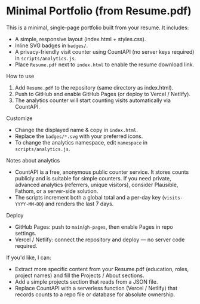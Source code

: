 # Minimal Portfolio (from Resume.pdf)

This is a minimal, single-page portfolio built from your resume. It includes:
- A simple, responsive layout (index.html + styles.css).
- Inline SVG badges in `badges/`.
- A privacy-friendly visit counter using CountAPI (no server keys required) in `scripts/analytics.js`.
- Place `Resume.pdf` next to `index.html` to enable the resume download link.

How to use
1. Add `Resume.pdf` to the repository (same directory as index.html).
2. Push to GitHub and enable GitHub Pages (or deploy to Vercel / Netlify).
3. The analytics counter will start counting visits automatically via CountAPI.

Customize
- Change the displayed name & copy in `index.html`.
- Replace the `badges/*.svg` with your preferred icons.
- To change the analytics namespace, edit `namespace` in `scripts/analytics.js`.

Notes about analytics
- CountAPI is a free, anonymous public counter service. It stores counts publicly and is suitable for simple counters. If you need private, advanced analytics (referrers, unique visitors), consider Plausible, Fathom, or a server-side solution.
- The scripts increment both a global total and a per-day key (`visits-YYYY-MM-DD`) and renders the last 7 days.

Deploy
- GitHub Pages: push to `main`/`gh-pages`, then enable Pages in repo settings.
- Vercel / Netlify: connect the repository and deploy — no server code required.

If you'd like, I can:
- Extract more specific content from your Resume.pdf (education, roles, project names) and fill the Projects / About sections.
- Add a simple projects section that reads from a JSON file.
- Replace CountAPI with a serverless function (Vercel / Netlify) that records counts to a repo file or database for absolute ownership.
